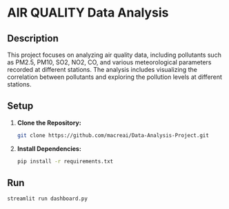 # AIR QUALITY Data Analysis

## Description
This project focuses on analyzing air quality data, including pollutants such as PM2.5, PM10, SO2, NO2, CO, and various meteorological parameters recorded at different stations. The analysis includes visualizing the correlation between pollutants and exploring the pollution levels at different stations.

## Setup
1. **Clone the Repository:**
   ```bash
   git clone https://github.com/macreai/Data-Analysis-Project.git
2. **Install Dependencies:**
   ```bash
   pip install -r requirements.txt

## Run
```bash
streamlit run dashboard.py

